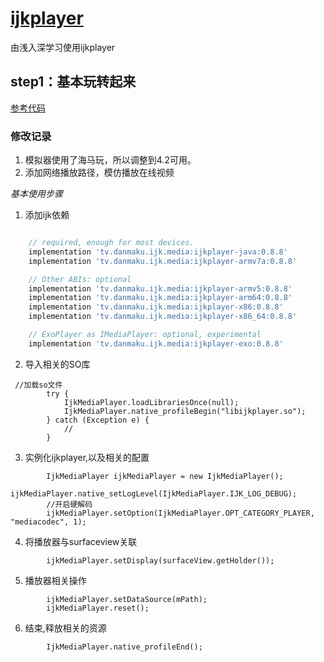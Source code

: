 # [ijkplayer](https://github.com/Bilibili/ijkplayer)
由浅入深学习使用ijkplayer

## step1：基本玩转起来
[参考代码](https://github.com/thiagooo0/lmnplayer)
### 修改记录
1. 模拟器使用了海马玩，所以调整到4.2可用。
2. 添加网络播放路径，模仿播放在线视频

*基本使用步骤*


1. 添加ijk依赖
```groovy

    // required, enough for most devices.
    implementation 'tv.danmaku.ijk.media:ijkplayer-java:0.8.8'
    implementation 'tv.danmaku.ijk.media:ijkplayer-armv7a:0.8.8'

    // Other ABIs: optional
    implementation 'tv.danmaku.ijk.media:ijkplayer-armv5:0.8.8'
    implementation 'tv.danmaku.ijk.media:ijkplayer-arm64:0.8.8'
    implementation 'tv.danmaku.ijk.media:ijkplayer-x86:0.8.8'
    implementation 'tv.danmaku.ijk.media:ijkplayer-x86_64:0.8.8'

    // ExoPlayer as IMediaPlayer: optional, experimental
    implementation 'tv.danmaku.ijk.media:ijkplayer-exo:0.8.8'

```
2. 导入相关的SO库
``` 
 //加载so文件
        try {
            IjkMediaPlayer.loadLibrariesOnce(null);
            IjkMediaPlayer.native_profileBegin("libijkplayer.so");
        } catch (Exception e) {
            //
        }
```
3. 实例化ijkplayer,以及相关的配置
```
        IjkMediaPlayer ijkMediaPlayer = new IjkMediaPlayer();
        ijkMediaPlayer.native_setLogLevel(IjkMediaPlayer.IJK_LOG_DEBUG);
        //开启硬解码
        ijkMediaPlayer.setOption(IjkMediaPlayer.OPT_CATEGORY_PLAYER, "mediacodec", 1);

```
4. 将播放器与surfaceview关联
```
        ijkMediaPlayer.setDisplay(surfaceView.getHolder());
```
5. 播放器相关操作
``` 
        ijkMediaPlayer.setDataSource(mPath);
        ijkMediaPlayer.reset();
```
6. 结束,释放相关的资源
```
        IjkMediaPlayer.native_profileEnd();
```